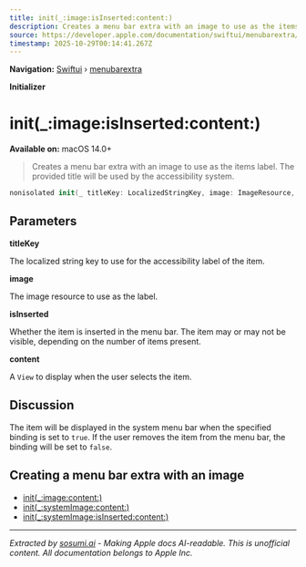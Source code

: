 ```yaml
---
title: init(_:image:isInserted:content:)
description: Creates a menu bar extra with an image to use as the items label. The provided title will be used by the accessibility system.
source: https://developer.apple.com/documentation/swiftui/menubarextra/init(_:image:isinserted:content:)
timestamp: 2025-10-29T00:14:41.267Z
---
```


**Navigation:** [Swiftui](/documentation/swiftui) › [menubarextra](/documentation/swiftui/menubarextra)

**Initializer**

# init(_:image:isInserted:content:)

**Available on:** macOS 14.0+

> Creates a menu bar extra with an image to use as the items label. The provided title will be used by the accessibility system.

```swift
nonisolated init(_ titleKey: LocalizedStringKey, image: ImageResource, isInserted: Binding<Bool>, @ViewBuilder content: () -> Content)
```

## Parameters

**titleKey**

The localized string key to use for the accessibility label of the item.



**image**

The image resource to use as the label.



**isInserted**

Whether the item is inserted in the menu bar. The item may or may not be visible, depending on the number of items present.



**content**

A `View` to display when the user selects the item.



## Discussion

The item will be displayed in the system menu bar when the specified binding is set to `true`. If the user removes the item from the menu bar, the binding will be set to `false`.

## Creating a menu bar extra with an image

- [init(_:image:content:)](/documentation/swiftui/menubarextra/init(_:image:content:))
- [init(_:systemImage:content:)](/documentation/swiftui/menubarextra/init(_:systemimage:content:))
- [init(_:systemImage:isInserted:content:)](/documentation/swiftui/menubarextra/init(_:systemimage:isinserted:content:))

---

*Extracted by [sosumi.ai](https://sosumi.ai) - Making Apple docs AI-readable.*
*This is unofficial content. All documentation belongs to Apple Inc.*
